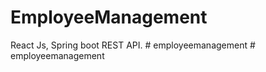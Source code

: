 # EmployeeManagement
React Js, Spring boot REST API.
#   e m p l o y e e m a n a g e m e n t  
 #   e m p l o y e e m a n a g e m e n t  
 